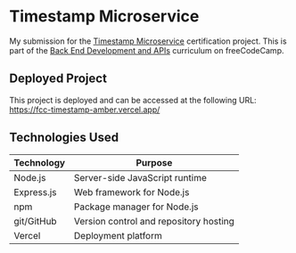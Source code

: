 # Timestamp Microservice

My submission for the [Timestamp Microservice](https://www.freecodecamp.org/learn/back-end-development-and-apis/back-end-development-and-apis-projects/timestamp-microservice) certification project. This is part of the [Back End Development and APIs](https://www.freecodecamp.org/learn/back-end-development-and-apis/) curriculum on freeCodeCamp.

## Deployed Project

This project is deployed and can be accessed at the following URL: <https://fcc-timestamp-amber.vercel.app/>

## Technologies Used

Technology  | Purpose
------------|----------------------------------------
Node.js     | Server-side JavaScript runtime
Express.js  | Web framework for Node.js
npm         | Package manager for Node.js
git/GitHub  | Version control and repository hosting
Vercel      | Deployment platform
